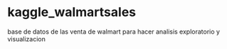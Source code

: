 # kaggle_walmartsales
base de datos de las venta de walmart para hacer analisis exploratorio y visualizacion
